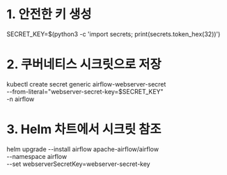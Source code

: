 # 1. 안전한 키 생성
SECRET_KEY=$(python3 -c 'import secrets; print(secrets.token_hex(32))')

# 2. 쿠버네티스 시크릿으로 저장
kubectl create secret generic airflow-webserver-secret \
  --from-literal="webserver-secret-key=$SECRET_KEY" \
  -n airflow

# 3. Helm 차트에서 시크릿 참조
helm upgrade --install airflow apache-airflow/airflow \
  --namespace airflow \
  --set webserverSecretKey=webserver-secret-key
